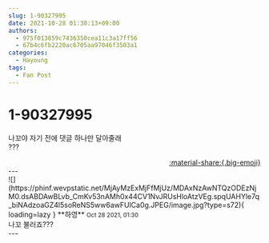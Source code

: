```yaml
---
slug: 1-90327995
date: 2021-10-28 01:30:13+09:00
authors:
  - 975f013859c7436350cea11c3a17ff56
  - 67b4c6fb2220ac6705aa97046f3503a1
categories:
  - Hayoung
tags:
  - Fan Post
---
```


# 1-90327995

<div class="post-container" markdown="1">
<div class="content-container md-sidebar__scrollwrap" markdown="1">

나꼬야 자기 전에 댓글 하나만 달아줄래<br>???

</div>
</div>

<div style="text-align: right;" markdown="1">
<a href="https://weverse.io/fromis9/fanpost/1-90327995" style="text-align: right;">:material-share:{.big-emoji}</a>
</div>
---

<div class="comments-container md-sidebar__scrollwrap" markdown="1">
<div class="comment" markdown="1">
<div class='id-container' markdown="1">
![](https://phinf.wevpstatic.net/MjAyMzExMjFfMjUz/MDAxNzAwNTQzODEzNjM0.dsABDAwBLvb_CmKv53nAMh0x44CV1NvJRUsHloAtzVEg.spqUAHYle7q_biNAdzoaGZ4l5soReNS5ww6awFUlCa0g.JPEG/image.jpg?type=s72){ loading=lazy }
**<span class="artist">하영</span>** <small>Oct 28 2021, 01:30</small><br>
</div>
<div class='comment-body' markdown="1">
나꼬 불러죠???
</div>
</div>
</div>
---
